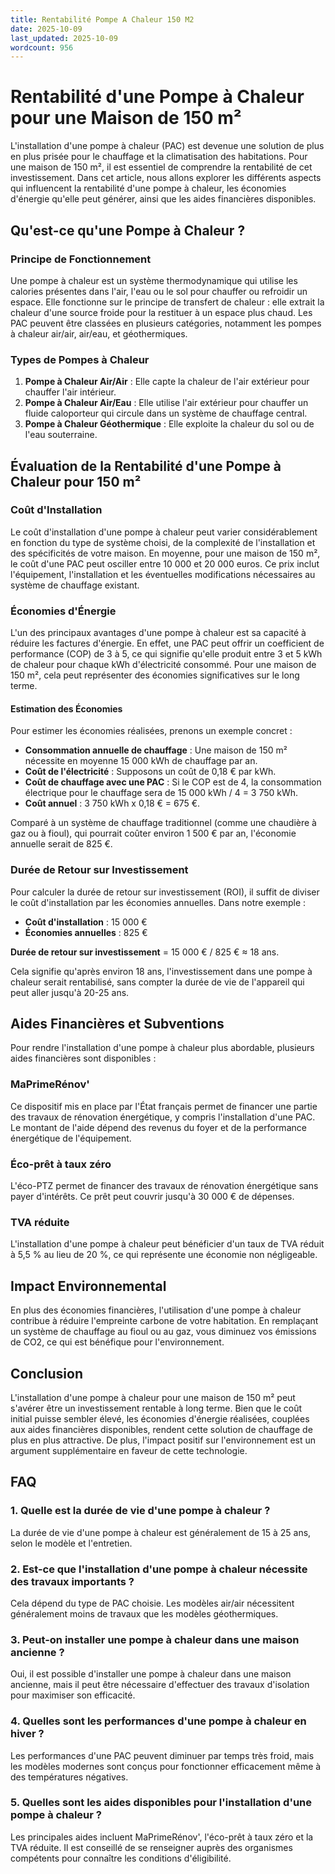 ```yaml
---
title: Rentabilité Pompe A Chaleur 150 M2
date: 2025-10-09
last_updated: 2025-10-09
wordcount: 956
---
```


# Rentabilité d'une Pompe à Chaleur pour une Maison de 150 m²

L'installation d'une pompe à chaleur (PAC) est devenue une solution de plus en plus prisée pour le chauffage et la climatisation des habitations. Pour une maison de 150 m², il est essentiel de comprendre la rentabilité de cet investissement. Dans cet article, nous allons explorer les différents aspects qui influencent la rentabilité d'une pompe à chaleur, les économies d'énergie qu'elle peut générer, ainsi que les aides financières disponibles.

## Qu'est-ce qu'une Pompe à Chaleur ?

### Principe de Fonctionnement

Une pompe à chaleur est un système thermodynamique qui utilise les calories présentes dans l'air, l'eau ou le sol pour chauffer ou refroidir un espace. Elle fonctionne sur le principe de transfert de chaleur : elle extrait la chaleur d'une source froide pour la restituer à un espace plus chaud. Les PAC peuvent être classées en plusieurs catégories, notamment les pompes à chaleur air/air, air/eau, et géothermiques.

### Types de Pompes à Chaleur

1. **Pompe à Chaleur Air/Air** : Elle capte la chaleur de l'air extérieur pour chauffer l'air intérieur.
2. **Pompe à Chaleur Air/Eau** : Elle utilise l'air extérieur pour chauffer un fluide caloporteur qui circule dans un système de chauffage central.
3. **Pompe à Chaleur Géothermique** : Elle exploite la chaleur du sol ou de l'eau souterraine.

## Évaluation de la Rentabilité d'une Pompe à Chaleur pour 150 m²

### Coût d'Installation

Le coût d'installation d'une pompe à chaleur peut varier considérablement en fonction du type de système choisi, de la complexité de l'installation et des spécificités de votre maison. En moyenne, pour une maison de 150 m², le coût d'une PAC peut osciller entre 10 000 et 20 000 euros. Ce prix inclut l'équipement, l'installation et les éventuelles modifications nécessaires au système de chauffage existant.

### Économies d'Énergie

L'un des principaux avantages d'une pompe à chaleur est sa capacité à réduire les factures d'énergie. En effet, une PAC peut offrir un coefficient de performance (COP) de 3 à 5, ce qui signifie qu'elle produit entre 3 et 5 kWh de chaleur pour chaque kWh d'électricité consommé. Pour une maison de 150 m², cela peut représenter des économies significatives sur le long terme.

#### Estimation des Économies

Pour estimer les économies réalisées, prenons un exemple concret :

- **Consommation annuelle de chauffage** : Une maison de 150 m² nécessite en moyenne 15 000 kWh de chauffage par an.
- **Coût de l'électricité** : Supposons un coût de 0,18 € par kWh.
- **Coût de chauffage avec une PAC** : Si le COP est de 4, la consommation électrique pour le chauffage sera de 15 000 kWh / 4 = 3 750 kWh.
- **Coût annuel** : 3 750 kWh x 0,18 € = 675 €.

Comparé à un système de chauffage traditionnel (comme une chaudière à gaz ou à fioul), qui pourrait coûter environ 1 500 € par an, l'économie annuelle serait de 825 €.

### Durée de Retour sur Investissement

Pour calculer la durée de retour sur investissement (ROI), il suffit de diviser le coût d'installation par les économies annuelles. Dans notre exemple :

- **Coût d'installation** : 15 000 €
- **Économies annuelles** : 825 €

**Durée de retour sur investissement** = 15 000 € / 825 € ≈ 18 ans.

Cela signifie qu'après environ 18 ans, l'investissement dans une pompe à chaleur serait rentabilisé, sans compter la durée de vie de l'appareil qui peut aller jusqu'à 20-25 ans.

## Aides Financières et Subventions

Pour rendre l'installation d'une pompe à chaleur plus abordable, plusieurs aides financières sont disponibles :

### MaPrimeRénov'

Ce dispositif mis en place par l'État français permet de financer une partie des travaux de rénovation énergétique, y compris l'installation d'une PAC. Le montant de l'aide dépend des revenus du foyer et de la performance énergétique de l'équipement.

### Éco-prêt à taux zéro

L'éco-PTZ permet de financer des travaux de rénovation énergétique sans payer d'intérêts. Ce prêt peut couvrir jusqu'à 30 000 € de dépenses.

### TVA réduite

L'installation d'une pompe à chaleur peut bénéficier d'un taux de TVA réduit à 5,5 % au lieu de 20 %, ce qui représente une économie non négligeable.

## Impact Environnemental

En plus des économies financières, l'utilisation d'une pompe à chaleur contribue à réduire l'empreinte carbone de votre habitation. En remplaçant un système de chauffage au fioul ou au gaz, vous diminuez vos émissions de CO2, ce qui est bénéfique pour l'environnement.

## Conclusion

L'installation d'une pompe à chaleur pour une maison de 150 m² peut s'avérer être un investissement rentable à long terme. Bien que le coût initial puisse sembler élevé, les économies d'énergie réalisées, couplées aux aides financières disponibles, rendent cette solution de chauffage de plus en plus attractive. De plus, l'impact positif sur l'environnement est un argument supplémentaire en faveur de cette technologie.

## FAQ

### 1. Quelle est la durée de vie d'une pompe à chaleur ?

La durée de vie d'une pompe à chaleur est généralement de 15 à 25 ans, selon le modèle et l'entretien.

### 2. Est-ce que l'installation d'une pompe à chaleur nécessite des travaux importants ?

Cela dépend du type de PAC choisie. Les modèles air/air nécessitent généralement moins de travaux que les modèles géothermiques.

### 3. Peut-on installer une pompe à chaleur dans une maison ancienne ?

Oui, il est possible d'installer une pompe à chaleur dans une maison ancienne, mais il peut être nécessaire d'effectuer des travaux d'isolation pour maximiser son efficacité.

### 4. Quelles sont les performances d'une pompe à chaleur en hiver ?

Les performances d'une PAC peuvent diminuer par temps très froid, mais les modèles modernes sont conçus pour fonctionner efficacement même à des températures négatives.

### 5. Quelles sont les aides disponibles pour l'installation d'une pompe à chaleur ?

Les principales aides incluent MaPrimeRénov', l'éco-prêt à taux zéro et la TVA réduite. Il est conseillé de se renseigner auprès des organismes compétents pour connaître les conditions d'éligibilité.